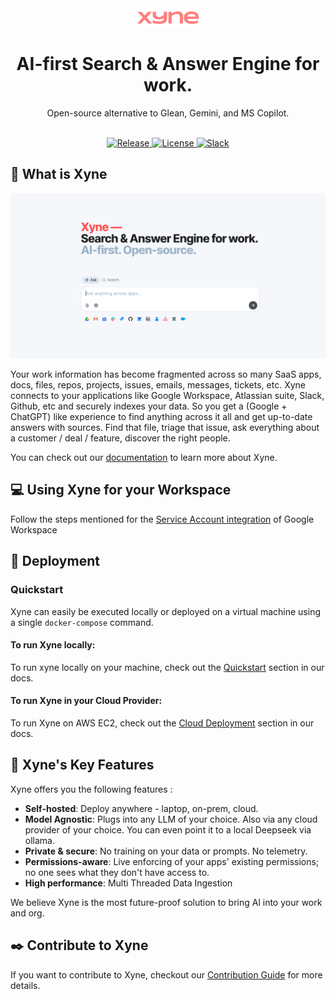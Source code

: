 <div align="center">

<img alt="xyne-logo" src="docs/readme/logo.svg?raw=true" width="100">

</div>
<h1 align="center">AI-first Search & Answer Engine for work.</h1>
<div align="center">
Open-source alternative to Glean, Gemini, and MS Copilot.
</div>
<br>

<p align="center">
  <a href="https://github.com/xynehq/xyne/releases/latest">
    <img src="https://img.shields.io/github/release/xynehq/xyne.svg?style=flat-square" alt="Release">
  </a>
  <a href="https://opensource.org/licenses/Apache-2.0">
    <img src="https://img.shields.io/badge/license-Apache%202.0-blue?style=flat-square" alt="License">
  </a>
  <a href="http://xynerds.slack.com/">
    <img src="https://img.shields.io/badge/slack-xyne-brightgreen.svg?logo=slack&style=flat-square" alt="Slack">
  </a>
</p>

## 📌 What is Xyne 
![Xyne App](docs/readme/Xyne-Readme.png)

Your work information has become fragmented across so many
SaaS apps, docs, files, repos, projects, issues, emails,
messages, tickets, etc. Xyne connects to your applications like
Google Workspace, Atlassian suite, Slack, Github, etc and
securely indexes your data. So you get a (Google + ChatGPT)
like experience to find anything across it all and get up-to-date
answers with sources.
Find that file, triage that issue, ask everything about a
customer / deal / feature, discover the right people.


You can check out our [documentation](https://docs.xynehq.com) to learn more about Xyne.

## 💻 Using Xyne for your Workspace 	
Follow the steps mentioned for the [Service Account integration](https://docs.xynehq.com/authentication/service-accounts) of Google Workspace

## 🚀 Deployment 
### Quickstart
Xyne can easily be executed locally or deployed on a virtual machine using a single ```docker-compose``` command.

#### To run Xyne locally:
To run xyne locally on your machine, check out the [Quickstart](https://docs.xynehq.com/quickstart) section in our docs.

#### To run Xyne in your Cloud Provider:
To run Xyne on AWS EC2, check out the [Cloud Deployment](https://docs.xynehq.com/deployment/cloud/aws/aws-deployment-with-docker) section in our docs.


## 🔑  Xyne's Key Features

Xyne offers you the following features :

- **Self-hosted**: Deploy anywhere - laptop, on-prem, cloud.
- **Model Agnostic**: Plugs into any LLM of your choice. Also
via any cloud provider of your choice. You can even point it
to a local Deepseek via ollama.
- **Private & secure**: No training on your data or prompts. No
telemetry.
- **Permissions-aware**: Live enforcing of your apps' existing
permissions; no one sees what they don't have access to.
- **High performance**: Multi Threaded Data Ingestion

We believe Xyne is the most future-proof solution to bring Al
into your work and org.



## ✒️  Contribute to Xyne
If you want to contribute to Xyne, checkout our [Contribution Guide](https://docs.xynehq.com/contribution/contribute) for more details.
